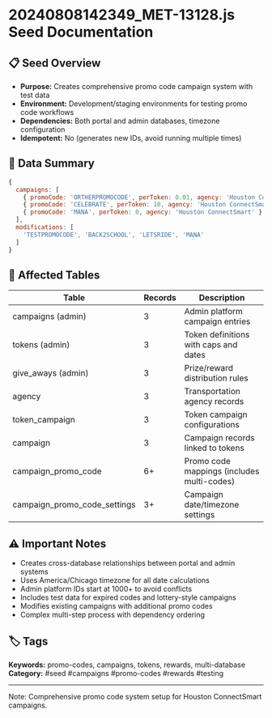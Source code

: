 # 20240808142349_MET-13128.js Seed Documentation

## 📋 Seed Overview
- **Purpose:** Creates comprehensive promo code campaign system with test data
- **Environment:** Development/staging environments for testing promo code workflows
- **Dependencies:** Both portal and admin databases, timezone configuration
- **Idempotent:** No (generates new IDs, avoid running multiple times)

## 🔧 Data Summary
```javascript
{
  campaigns: [
    { promoCode: 'ORTHERPROMOCODE', perToken: 0.01, agency: 'Houston ConnectSmart' },
    { promoCode: 'CELEBRATE', perToken: 10, agency: 'Houston ConnectSmart' },
    { promoCode: 'MANA', perToken: 0, agency: 'Houston ConnectSmart' }
  ],
  modifications: [
    'TESTPROMOCODE', 'BACK2SCHOOL', 'LETSRIDE', 'MANA'
  ]
}
```

## 📝 Affected Tables
| Table | Records | Description |
|-------|---------|-------------|
| campaigns (admin) | 3 | Admin platform campaign entries |
| tokens (admin) | 3 | Token definitions with caps and dates |
| give_aways (admin) | 3 | Prize/reward distribution rules |
| agency | 3 | Transportation agency records |
| token_campaign | 3 | Token campaign configurations |
| campaign | 3 | Campaign records linked to tokens |
| campaign_promo_code | 6+ | Promo code mappings (includes multi-codes) |
| campaign_promo_code_settings | 3+ | Campaign date/timezone settings |

## ⚠️ Important Notes
- Creates cross-database relationships between portal and admin systems
- Uses America/Chicago timezone for all date calculations
- Admin platform IDs start at 1000+ to avoid conflicts
- Includes test data for expired codes and lottery-style campaigns
- Modifies existing campaigns with additional promo codes
- Complex multi-step process with dependency ordering

## 🏷️ Tags
**Keywords:** promo-codes, campaigns, tokens, rewards, multi-database  
**Category:** #seed #campaigns #promo-codes #rewards #testing

---
Note: Comprehensive promo code system setup for Houston ConnectSmart campaigns.